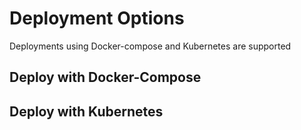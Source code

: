 # Deployment Options

Deployments using Docker-compose and Kubernetes are supported

## Deploy with Docker-Compose


## Deploy with Kubernetes


